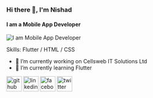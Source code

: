 ### Hi there 👋, I'm Nishad
#### I am a Mobile App Developer
![I am Mobile App Developer](https://scontent.fjsr1-1.fna.fbcdn.net/v/t39.30808-6/338045707_748737276963474_6133349597854450739_n.jpg?stp=dst-jpg_p720x720&_nc_cat=108&ccb=1-7&_nc_sid=cc71e4&_nc_eui2=AeEP0E4a50McyPQ4CpLZe6Zxd4e_IJoojfp3h78gmiiN-rQuSf8ucREgZIGonwjiggLcxR9HMFq0Z9D3Rzghhizb&_nc_ohc=q68QZnVBsBgQ7kNvgEtMncz&_nc_zt=23&_nc_ht=scontent.fjsr1-1.fna&oh=00_AYAwkgo2OOSb2yPIzIQL940NP7_Cr8FgQl2rXNloxiY5Ng&oe=66C9953B)


Skills: Flutter / HTML / CSS

- 🔭 I’m currently working on Cellsweb IT Solutions Ltd 
- 🌱 I’m currently learning Flutter 


[<img src='https://cdn.jsdelivr.net/npm/simple-icons@3.0.1/icons/github.svg' alt='github' height='40'>](https://github.com/NishadMiah)  [<img src='https://cdn.jsdelivr.net/npm/simple-icons@3.0.1/icons/linkedin.svg' alt='linkedin' height='40'>](https://www.linkedin.com/in/md-nishad-islam-12b567245/)  [<img src='https://cdn.jsdelivr.net/npm/simple-icons@3.0.1/icons/facebook.svg' alt='facebook' height='40'>](https://www.facebook.com/devMdNishadMiah)  [<img src='https://cdn.jsdelivr.net/npm/simple-icons@3.0.1/icons/twitter.svg' alt='twitter' height='40'>](https://twitter.com/MM04743505)  

